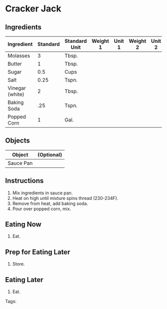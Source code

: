 # Cracker Jack

## Ingredients

| Ingredient | Standard | Standard Unit | Weight 1 | Unit 1 | Weight 2 | Unit 2 |
| ---------- | -------- | ------------- | -------- | ------ | -------- | ------ |
| Molasses   |  3       |  Tbsp.        |          |        |          |        |
| Butter     |  1       |  Tbsp.        |          |        |          |        |
| Sugar      |  0.5     |  Cups         |          |        |          |        |
| Salt       |  0.25    |  Tspn.        |          |        |          |        |
| Vinegar (white)| 2    |  Tbsp.        |          |        |          |        |
| Baking Soda|  .25     |  Tspn.        |          |        |          |        |
| Popped Corn|  1       |  Gal.         |          |        |          |        |

## Objects

| Object | (Optional) |
| ------ | ---------- |
| Sauce Pan |         |

## Instructions

1. Mix ingredients in sauce pan.
2. Heat on high until mixture spins thread (230-234F).
3. Remove from heat, add baking soda.
4. Pour over popped corn, mix.

## Eating Now

1. Eat.

## Prep for Eating Later

1. Store.

## Eating Later

1. Eat.

Tags: 
